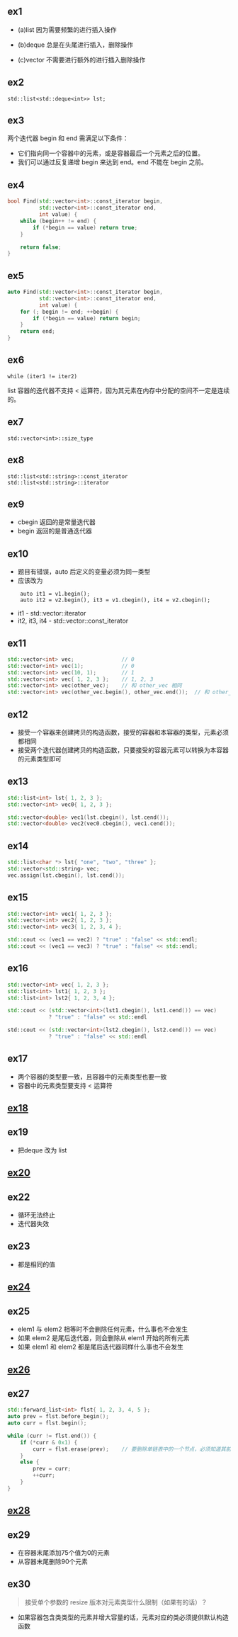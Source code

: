 ## ex1
- (a)list 因为需要频繁的进行插入操作

- (b)deque 总是在头尾进行插入，删除操作

- (c)vector 不需要进行额外的进行插入删除操作

## ex2
    std::list<std::deque<int>> lst;

## ex3
两个迭代器 begin 和 end 需满足以下条件：
- 它们指向同一个容器中的元素，或是容器最后一个元素之后的位置。
- 我们可以通过反复递增 begin 来达到 end。end 不能在 begin 之前。

## ex4
```c++
bool Find(std::vector<int>::const_iterator begin,
          std::vector<int>::const_iterator end,
          int value) {
    while (begin++ != end) {
        if (*begin == value) return true;
    }

    return false;
}
```

## ex5
```c++
auto Find(std::vector<int>::const_iterator begin,
          std::vector<int>::const_iterator end,
          int value) {
    for (; begin != end; ++begin) {
        if (*begin == value) return begin;
    }
    return end;
}
```

## ex6
    while (iter1 != iter2)
list 容器的迭代器不支持 < 运算符，因为其元素在内存中分配的空间不一定是连续的。


## ex7
    std::vector<int>::size_type

## ex8
    std::list<std::string>::const_iterator
    std::list<std::string>::iterator


## ex9
- cbegin 返回的是常量迭代器
- begin 返回的是普通迭代器


## ex10
- 题目有错误，auto 后定义的变量必须为同一类型
- 应该改为
```
    auto it1 = v1.begin();
    auto it2 = v2.begin(), it3 = v1.cbegin(), it4 = v2.cbegin();
```
- it1 - std::vector<int>::iterator
- it2, it3, it4 - std::vector<int>::const_iterator


## ex11
```c++
std::vector<int> vec;               // 0
std::vector<int> vec(1);            // 0
std::vector<int> vec(10, 1);        // 1
std::vector<int> vec{ 1, 2, 3 };    // 1, 2, 3
std::vector<int> vec(other_vec);    // 和 other_vec 相同
std::vector<int> vec(other_vec.begin(), other_vec.end());  // 和 other_vec 相同
```

## ex12
- 接受一个容器来创建拷贝的构造函数，接受的容器和本容器的类型，元素必须都相同
- 接受两个迭代器创建拷贝的构造函数，只要接受的容器元素可以转换为本容器的元素类型即可


## ex13
```c++
std::list<int> lst{ 1, 2, 3 };
std::vector<int> vec0{ 1, 2, 3 };

std::vector<double> vec1(lst.cbegin(), lst.cend());
std::vector<double> vec2(vec0.cbegin(), vec1.cend());
```

## ex14
```c++
std::list<char *> lst{ "one", "two", "three" };
std::vector<std::string> vec;
vec.assign(lst.cbegin(), lst.cend());
```


## ex15
```c++
std::vector<int> vec1{ 1, 2, 3 };
std::vector<int> vec2{ 1, 2, 3 };
std::vector<int> vec3{ 1, 2, 3, 4 };

std::cout << (vec1 == vec2) ? "true" : "false" << std::endl;
std::cout << (vec1 == vec3) ? "true" : "false" << std::endl;
```


## ex16
```c++
std::vector<int> vec{ 1, 2, 3 };
std::list<int> lst1{ 1, 2, 3 };
std::list<int> lst2{ 1, 2, 3, 4 };

std::cout << (std::vector<int>(lst1.cbegin(), lst1.cend()) == vec)
             ? "true" : "false" << std::endl

std::cout << (std::vector<int>(lst2.cbegin(), lst2.cend()) == vec)
             ? "true" : "false" << std::endl
```


## ex17
- 两个容器的类型要一致，且容器中的元素类型也要一致
- 容器中的元素类型要支持 < 运算符

## [ex18](ex18.cpp)

## ex19
- 把deque 改为 list

## [ex20](ex20.cpp)

## ex22
- 循环无法终止
- 迭代器失效


## ex23
- 都是相同的值

## [ex24](ex24.cpp)

## ex25
- elem1 与 elem2 相等时不会删除任何元素，什么事也不会发生
- 如果 elem2 是尾后迭代器，则会删除从 elem1 开始的所有元素
- 如果 elem1 和 elem2 都是尾后迭代器同样什么事也不会发生

## [ex26](ex26.cpp)

## ex27
```c++
std::forward_list<int> flst{ 1, 2, 3, 4, 5 };
auto prev = flst.before_begin();
auto curr = flst.begin();

while (curr != flst.end()) {
    if (*curr & 0x1) {
        curr = flst.erase(prev);    // 要删除单链表中的一个节点，必须知道其前一个节点
    }
    else {
        prev = curr;
        ++curr;
    }
}
```
## [ex28](ex28.cpp)

## ex29
- 在容器末尾添加75个值为0的元素
- 从容器末尾删除90个元素

## ex30
>接受单个参数的 resize 版本对元素类型什么限制（如果有的话）？
- 如果容器包含类类型的元素并增大容量的话，元素对应的类必须提供默认构造函数
